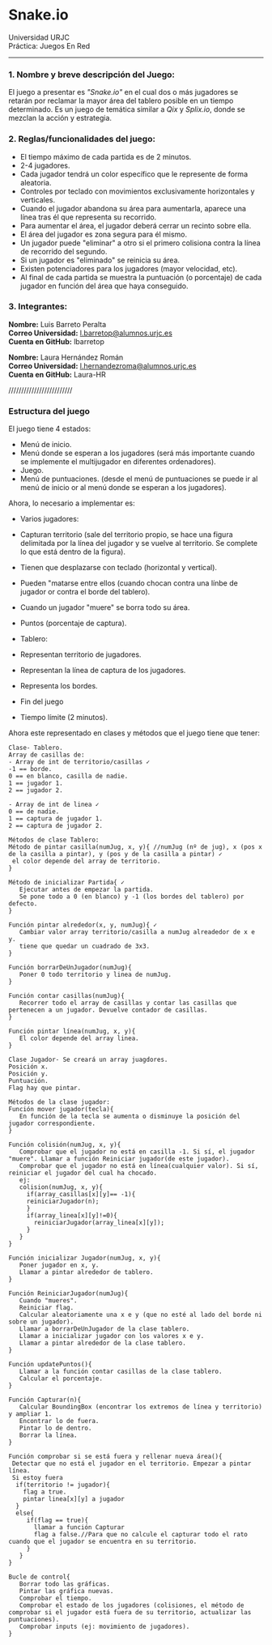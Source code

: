 # Snake.io
Universidad URJC  
Práctica: Juegos En Red
____

### 1. Nombre y breve descripción del Juego:
El juego a presentar es *"Snake.io"* en el cual dos o más jugadores se retarán por reclamar la mayor área del tablero posible en un tiempo determinado. Es un juego de temática similar a *Qix* y *Splix.io*, donde se mezclan la acción y estrategia.

### 2. Reglas/funcionalidades del juego:
  * El tiempo máximo de cada partida es de 2 minutos.
  * 2-4 jugadores.
  * Cada jugador tendrá un color específico que le represente de forma aleatoria.
  * Controles por teclado con movimientos exclusivamente horizontales y verticales.
  * Cuando el jugador abandona su área para aumentarla, aparece una línea tras él que representa su recorrido.
  * Para aumentar el área, el jugador deberá cerrar un recinto sobre ella.
  * El área del jugador es zona segura para él mismo.
  * Un jugador puede "eliminar" a otro si el primero colisiona contra la línea de recorrido del segundo.
  * Si un jugador es "eliminado" se reinicia su área.
  * Existen potenciadores para los jugadores (mayor velocidad, etc).
  * Al final de cada partida se muestra la puntuación (o porcentaje) de cada jugador en función del área que haya conseguido.

### 3. Integrantes:
**Nombre:** Luis Barreto Peralta  
**Correo Universidad:** l.barretop@alumnos.urjc.es  
**Cuenta en GitHub:** lbarretop

**Nombre:** Laura Hernández Román  
**Correo Universidad:** l.hernandezroma@alumnos.urjc.es  
**Cuenta en GitHub:** Laura-HR 

/////////////////////////
### Estructura del juego
El juego tiene 4 estados:
- Menú de inicio. 
- Menú donde se esperan a los jugadores (será más importante cuando se implemente el multijugador en diferentes ordenadores). 
- Juego. 
- Menú de puntuaciones. (desde el menú de puntuaciones se puede ir al menú de inicio or al menú donde se esperan a los jugadores).

Ahora, lo necesario a implementar es:
- Varios jugadores: 
 - Capturan territorio (sale del territorio propio, se hace una figura delimitada por la línea del jugador y se vuelve al territorio. Se complete lo que está dentro de la figura). 
 - Tienen que desplazarse con teclado (horizontal y vertical). 
 - Pueden "matarse entre ellos (cuando chocan contra una línbe de jugador or contra el borde del tablero). 
 - Cuando un jugador "muere" se borra todo su área. 
 - Puntos (porcentaje de captura). 
 
- Tablero:
 - Representan territorio de jugadores. 
 - Representan la línea de captura de los jugadores. 
 - Representa los bordes.

- Fin del juego
 - Tiempo límite (2 minutos). 
 
Ahora este representado en clases y métodos que el juego tiene que tener:
```
Clase- Tablero. 
Array de casillas de: 
- Array de int de territorio/casillas ✓
-1 == borde. 
0 == en blanco, casilla de nadie. 
1 == jugador 1. 
2 == jugador 2.  

- Array de int de linea ✓
0 == de nadie. 
1 == captura de jugador 1. 
2 == captura de jugador 2.  

Métodos de clase Tablero: 
Método de pintar casilla(numJug, x, y){ //numJug (nº de jug), x (pos x de la casilla a pintar), y (pos y de la casilla a pintar) ✓  
 el color depende del array de territorio.   
}  

Método de inicializar Partida{ ✓
   Ejecutar antes de empezar la partida.  
   Se pone todo a 0 (en blanco) y -1 (los bordes del tablero) por defecto.  
}  

Función pintar alrededor(x, y, numJug){ ✓
   Cambiar valor array territorio/casilla a numJug alreadedor de x e y.  
   tiene que quedar un cuadrado de 3x3.  
}  

Función borrarDeUnJugador(numJug){  
   Poner 0 todo territorio y linea de numJug.  
}  

Función contar casillas(numJug){ 
   Recorrer todo el array de casillas y contar las casillas que pertenecen a un jugador. Devuelve contador de casillas.  
} 

Función pintar línea(numJug, x, y){ 
   El color depende del array linea.  
} 

Clase Jugador- Se creará un array juagdores.
Posición x. 
Posición y. 
Puntuación.  
Flag hay que pintar.  

Métodos de la clase jugador:  
Función mover jugador(tecla){  
   En función de la tecla se aumenta o disminuye la posición del jugador correspondiente.  
}  

Función colisión(numJug, x, y){  
   Comprobar que el jugador no está en casilla -1. Si sí, el jugador "muere". Llamar a función Reiniciar jugador(de este jugador).  
   Comprobar que el jugador no está en línea(cualquier valor). Si sí, reiniciar el jugador del cual ha chocado.  
   ej:  
   colision(numJug, x, y){  
     if(array_casillas[x][y]== -1){  
     reiniciarJugador(n);  
     }  
     if(array_linea[x][y]!=0){  
       reiniciarJugador(array_linea[x][y]);  
     }  
   }
}  

Función inicializar Jugador(numJug, x, y){  
   Poner jugador en x, y.  
   Llamar a pintar alrededor de tablero.  
}  

Función ReiniciarJugador(numJug){   
   Cuando "mueres".  
   Reiniciar flag.  
   Calcular aleatoriamente una x e y (que no esté al lado del borde ni sobre un jugador).    
   Llamar a borrarDeUnJugador de la clase tablero.  
   Llamar a inicializar jugador con los valores x e y.  
   Llamar a pintar alrededor de la clase tablero.  
}  

Función updatePuntos(){  
   Llamar a la función contar casillas de la clase tablero.  
   Calcular el porcentaje.  
}  

Función Capturar(n){  
   Calcular BoundingBox (encontrar los extremos de línea y territorio) y ampliar 1.  
   Encontrar lo de fuera.  
   Pintar lo de dentro.  
   Borrar la línea.  
}  

Función comprobar si se está fuera y rellenar nueva área(){  
 Detectar que no está el jugador en el territorio. Empezar a pintar línea.  
 Si estoy fuera  
  if(territorio != jugador){  
    flag a true.  
    pintar linea[x][y] a jugador  
  }  
  else{  
     if(flag == true){  
       llamar a función Capturar  
       flag a false.//Para que no calcule el capturar todo el rato cuando que el jugador se encuentra en su territorio.  
     }  
   } 
}  

Bucle de control{  
   Borrar todo las gráficas.  
   Pintar las gráfica nuevas.  
   Comprobar el tiempo.  
   Comprobar el estado de los jugadores (colisiones, el método de comprobar si el jugador está fuera de su territorio, actualizar las puntuaciones).  
   Comprobar inputs (ej: movimiento de jugadores).  
}  
```
